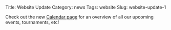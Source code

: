 Title: Website Update
Category: news
Tags: website
Slug: website-update-1

Check out the new [Calendar page](/calendar) for an overview of all our upcoming events, tournaments, etc!